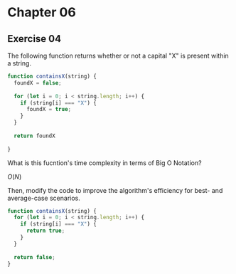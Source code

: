 # Chapter 06

## Exercise 04

The following function returns whether or not a capital "X" is present within a string.

```js
function containsX(string) {
  foundX = false;
  
  for (let i = 0; i < string.length; i++) {
    if (string[i] === "X") {
      foundX = true;
    }
  }
  
  return foundX
  
}
```

What is this fucntion's time complexity in terms of Big O Notation?

$O(N)$

Then, modify the code to improve the algorithm's efficiency for best- and average-case scenarios.

```js
function containsX(string) {
  for (let i = 0; i < string.length; i++) {
    if (string[i] === "X") {
      return true;
    }
  }
  
  return false;
}
```

